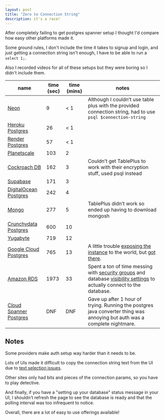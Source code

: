 ```yaml
---
layout: post
title: "Zero to Connection String"
description: it's a race!
---
```


After completely failing to get postgres spanner setup I thought I'd compare how easy other platforms made it.

Some ground rules, I don't include the time it takes to signup and login, and just getting a connection string isn't enough, I have to be able to run a `select 1;`.

Also I recorded videos for all of these setups but they were boring so I didn't include them.

| name                                                                                        | time (sec) | time (mins) | notes                                                                                                                                                                                                                                                                                                                           |
| ------------------------------------------------------------------------------------------- | ---------- | ----------- | ------------------------------------------------------------------------------------------------------------------------------------------------------------------------------------------------------------------------------------------------------------------------------------------------------------------------------- |
| [Neon](https://neon.tech)                                                                   | 9          | < 1         | Although I couldn’t use table plus with the provided connection string, had to use `psql $connection-string`                                                                                                                                                                                                                    |
| [Heroku Postgres](https://www.heroku.com/postgres)                                          | 26         | < 1         |
| [Render Postgres](https://render.com/docs/databases)                                        | 57         | < 1         |
| [Planetscale](https://planetscale.com)                                                      | 103        | 2           |
| [Cockroach DB](https://www.cockroachlabs.com)                                               | 162        | 3           | Couldn’t get TablePlus to work with their encryption stuff, used psql instead                                                                                                                                                                                                                                                   |
| [Supabase](https://supabase.com/database)                                                   | 171        | 3           |
| [DigitalOcean Postgres](https://www.digitalocean.com/products/managed-databases-postgresql) | 242        | 4           |
| [Mongo](https://www.mongodb.com)                                                            | 277        | 5           | TablePlus didn’t work so ended up having to download mongosh                                                                                                                                                                                                                                                                    |
| [Crunchydata Postgres](https://www.crunchydata.com)                                         | 600        | 10          |
| [Yugabyte](https://www.yugabyte.com)                                                        | 719        | 12          |
| [Google Cloud Postgres](https://cloud.google.com/sql/docs/postgres)                         | 765        | 13          | A little trouble [exposing the instance](https://cloud.google.com/sql/docs/postgres/connect-admin-ip) to the world, but [got there](https://cloud.google.com/sql/docs/postgres/connect-admin-ip#connect).                                                                                                                       |
| [Amazon RDS](https://aws.amazon.com/rds/postgresql/)                                        | 1973       | 33          | Spent a ton of time messing with [security groups](https://stackoverflow.com/questions/66641094/aws-security-group-meaning-of-port-0-in-custom-tcp-rule) and database [visibility settings](https://stackoverflow.com/questions/37212945/aws-cant-connect-to-rds-database-from-my-machine) to actually connect to the database. |
| [Cloud Spanner Postgres](https://cloud.google.com/spanner/docs/postgresql-interface)        | DNF        | DNF         | Gave up after 1 hour of trying. Running the postgres java converter thing was annoying but auth was a complete nightmare.                                                                                                                                                                                                       |

## Notes

Some providers make auth setup way harder than it needs to be.

Lots of UIs made it difficult to copy the connection string text from the UI due to [text selection issues](/2022/11/19/cursor-pointer-user-select-none/).

Other sites only had bits and pieces of the connection params, so you have to play detective.

And finally, if you have a "setting up your database" status message in your UI, I shouldn't refresh the page to see the database is ready and that the polling interval was too infrequent to notice.

Overall, there are a lot of easy to use offerings available!
